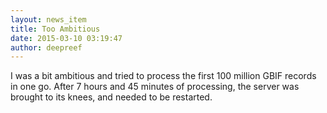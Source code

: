 ```yaml
---
layout: news_item
title: Too Ambitious
date: 2015-03-10 03:19:47
author: deepreef
---
```


I was a bit ambitious and tried to process the first 100 million GBIF records in one go. After 7 hours and 45 minutes of processing, the server was brought to its knees, and needed to be restarted.
